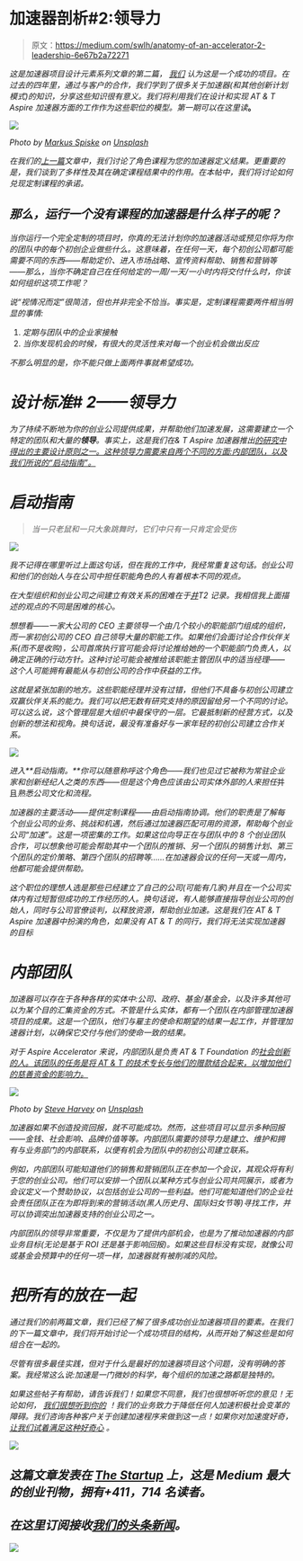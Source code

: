 # 加速器剖析#2:领导力

> 原文：<https://medium.com/swlh/anatomy-of-an-accelerator-2-leadership-6e67b2a72271>

*这是加速器项目设计元素系列文章的第二篇，* [*我们*](https://productivellc.com) *认为这是一个成功的项目。在过去的四年里，通过与客户的合作，我们学到了很多关于加速器(和其他创新计划模式)的知识，分享这些知识很有意义。我们将利用我们在设计和实现 AT & T Aspire 加速器方面的工作作为这些职位的模型。第一期可以在这里读*[](/@productivellc/anatomy-of-an-accelerator-1-curriculum-9ea7faf5be1f)**。**

*![](img/f319a0454bc0f8fb1021785087d64f16.png)*

*Photo by [Markus Spiske](https://unsplash.com/@markusspiske?utm_source=medium&utm_medium=referral) on [Unsplash](https://unsplash.com?utm_source=medium&utm_medium=referral)*

*在我们的[上一篇](/@productivellc/anatomy-of-an-accelerator-1-curriculum-9ea7faf5be1f)文章中，我们讨论了角色课程为您的加速器定义结果。更重要的是，我们谈到了多样性及其在确定课程结果中的作用。在本帖中，我们将讨论如何兑现定制课程的承诺。*

## *那么，运行一个没有课程的加速器是什么样子的呢？*

*当你运行一个完全定制的项目时，你真的无法计划你的加速器活动或预见你将为你的团队中的每个初创企业做些什么。这意味着，在任何一天，每个初创公司都可能需要不同的东西——帮助定价、进入市场战略、宣传资料帮助、销售和营销等——那么，当你不确定自己在任何给定的一周/一天/一小时内将交付什么时，你该如何组织这项工作呢？*

*说“视情况而定”很简洁，但也并非完全不恰当。事实是，定制课程需要两件相当明显的事情:*

1.  *定期与团队中的企业家接触*
2.  *当你发现机会的时候，有很大的灵活性来对每一个创业机会做出反应*

*不那么明显的是，你不能只做上面两件事就希望成功。*

# *设计标准# 2——领导力*

*为了持续不断地为你的创业公司提供成果，并帮助他们加速发展，这需要建立一个特定的团队和大量的**领导**。事实上，这是我们在& T Aspire 加速器推出[的研究中得出的主要设计原则之一。这种领导力需要来自两个不同的方面:内部团队，以及我们所说的“启动指南”。](https://about.att.com/csr/aspireaccelerator)*

# *启动指南*

> *当一只老鼠和一只大象跳舞时，它们中只有一只肯定会受伤*

*![](img/4823f89cafc465880dcc5a7ede9a622f.png)*

*我不记得在哪里听过上面这句话，但在我的工作中，我经常重复这句话。创业公司和他们的创始人与在公司中担任职能角色的人有着根本不同的观点。*

*在大型组织和创业公司之间建立有效关系的困难在于[井](/swlh/how-to-build-a-successful-partnership-between-your-startup-and-a-corporate-da257a4eb338)T2 记录。我相信我上面描述的观点的不同是困难的核心。*

*想想看——一家大公司的 CEO 主要领导一个由几个较小的职能部门组成的组织，而一家初创公司的 CEO 自己领导大量的职能工作。如果他们会面讨论合作伙伴关系(而不是收购)，公司首席执行官可能会将讨论推给她的一个职能部门负责人，以确定正确的行动方针。这种讨论可能会被推给该职能主管团队中的适当经理——这个人可能拥有最能从与初创公司的合作中获益的工作。*

*这就是紧张加剧的地方。这些职能经理并没有过错，但他们不具备与初创公司建立双赢伙伴关系的能力。我们可以把无数有研究支持的原因留给另一个不同的讨论。可以这么说，这个管理层是大组织中最保守的一层。它最抵制新的经营方式，以及创新的想法和视角。换句话说，最没有准备好与一家年轻的初创公司建立合作关系。*

*![](img/729a53ef866dcbe84747cf68997e2fa4.png)*

*进入**启动指南。**你可以随意称呼这个角色——我们也见过它被称为常驻企业家和创新经纪人之类的东西——但是这个角色应该由公司实体外部的人来担任*并且*熟悉公司文化和流程。*

*加速器的主要活动——提供定制课程——由启动指南协调。他们的职责是了解每个创业公司的业务、挑战和机遇，然后通过加速器匹配可用的资源，帮助每个创业公司“加速”。这是一项密集的工作。如果这位向导正在与团队中的 8 个创业团队合作，可以想象他可能会帮助其中一个团队的推销、另一个团队的销售计划、第三个团队的定价策略、第四个团队的招聘等……在加速器会议的任何一天或一周内，他都可能会提供帮助。*

*这个职位的理想人选是那些已经建立了自己的公司(可能有几家)并且在一个公司实体内有过短暂但成功的工作经历的人。换句话说，有人能够直接指导创业公司的创始人，同时与公司官僚谈判，以释放资源，帮助创业加速。这是我们在 AT & T Aspire 加速器中扮演的角色，如果没有 AT & T 的同行，我们将无法实现加速器的目标*

# *内部团队*

*加速器可以存在于各种各样的实体中:公司、政府、基金/基金会，以及许多其他可以为某个目的汇集资金的方式。不管是什么实体，都有一个团队在内部管理加速器项目的成果。这是一个团队，他们与雇主的使命和期望的结果一起工作，并管理加速器计划，以确保它交付与他们的使命一致的结果。*

*对于 Aspire Accelerator 来说，内部团队是负责 AT & T Foundation 的[社会创新的人。该团队的任务是将 AT & T 的技术专长与他们的赠款结合起来，以增加他们的慈善资金的影响力。](https://about.att.com/csr)*

*![](img/245c87255b9cbee01c539897eb6c7811.png)*

*Photo by [Steve Harvey](https://unsplash.com/@trommelkopf?utm_source=medium&utm_medium=referral) on [Unsplash](https://unsplash.com?utm_source=medium&utm_medium=referral)*

*加速器如果不创造投资回报，就不可能成功。然而，这些项目可以显示多种回报——金钱、社会影响、品牌价值等等。内部团队需要的领导力是建立、维护和拥有与业务部门的内部联系，以便有机会为团队中的初创公司建立联系。*

*例如，内部团队可能知道他们的销售和营销团队正在参加一个会议，其观众将有利于您的创业公司。他们可以安排一个团队以某种方式与创业公司共同展示，或者为会议定义一个赞助协议，以包括创业公司的一些利益。他们可能知道他们的企业社会责任团队正在为即将到来的营销活动(黑人历史月、国际妇女节等)寻找工作，并可以协调突出加速器支持的创业公司之一。*

*内部团队的领导非常重要，不仅是为了提供内部机会，也是为了推动加速器的内部业务目标(无论是基于 ROI 还是基于影响回报)。如果这些目标没有实现，就像公司或基金会预算中的任何一项一样，加速器就有被削减的风险。*

# *把所有的放在一起*

*通过我们的前两篇文章，我们已经了解了很多成功创业加速器项目的要素。在我们的下一篇文章中，我们将开始讨论一个成功项目的结构，从而开始了解这些是如何组合在一起的。*

*尽管有很多最佳实践，但对于什么是最好的加速器项目这个问题，没有明确的答案。我经常这么说:加速是一门微妙的科学，每个组织的加速之路都是独特的。*

*如果这些帖子有帮助，请告诉我们！如果您不同意，我们也很想听听您的意见！无论如何， [*我们很想听到你的*](https://productivellc.com/contact-us/) *！我们的业务致力于降低任何人加速积极社会变革的障碍。我们咨询各种客户关于创建加速程序来做到这一点！如果你对加速度好奇，* [*让我们试着满足这种好奇心*](https://productivellc.com/contact-us/) *。**

*[![](img/308a8d84fb9b2fab43d66c117fcc4bb4.png)](https://medium.com/swlh)*

## *这篇文章发表在 [The Startup](https://medium.com/swlh) 上，这是 Medium 最大的创业刊物，拥有+411，714 名读者。*

## *在这里订阅接收[我们的头条新闻](http://growthsupply.com/the-startup-newsletter/)。*

*[![](img/b0164736ea17a63403e660de5dedf91a.png)](https://medium.com/swlh)*